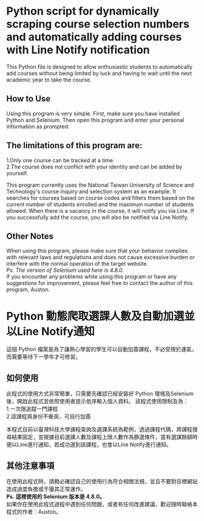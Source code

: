 # Python script for dynamically scraping course selection numbers and automatically adding courses with Line Notify notification
This Python file is designed to allow enthusiastic students to automatically add courses without being limited by luck and having to wait until the next academic year to take the course.
## How to Use
Using this program is very simple. First, make sure you have installed Python and Selenium. Then open this program and enter your personal information as prompted.

## The limitations of this program are:  
1.Only one course can be tracked at a time.  
2.The course does not conflict with your identity and can be added by yourself.

This program currently uses the National Taiwan University of Science and Technology's course inquiry and selection system as an example. It searches for courses based on course codes and filters them based on the current number of students enrolled and the maximum number of students allowed. When there is a vacancy in the course, it will notify you via Line. If you successfully add the course, you will also be notified via Line Notify.

## Other Notes
When using this program, please make sure that your behavior complies with relevant laws and regulations and does not cause excessive burden or interfere with the normal operation of the target website.  
*Ps. The version of Selenium used here is 4.8.0.*  
If you encounter any problems while using this program or have any suggestions for improvement, please feel free to contact the author of this program, Auston.

# Python 動態爬取選課人數及自動加選並以Line Notify通知
這個 Python 檔案是為了讓熱心學習的學生可以自動加簽課程，不必受限於運氣，而需要等待下一學年才可修習。
## 如何使用
此程式的使用方式非常簡單，只需要先確認已經安裝好 Python 環境及Selenium後，開啟此程式並依照使用者提示依序輸入個人資料。
該程式使用限制及為：  
1.一次限追蹤一門課程  
2.該課程與身份不衝突，可自行加簽

本程式目前以臺灣科技大學課程查詢及選課系統為範例，透過課程代碼，將課程搜尋結果固定，並根據目前選課人數及課程上限人數作為篩選條件，當有選課餘額時便以Line進行通知，若成功選到該課程，也會以Line Notify進行通知。

## 其他注意事項
在使用此程式時，請務必確認自己的使用行為符合相關法規，並且不要對目標網站造成過度負擔或干擾其正常運作。  
**Ps. 這裡使用的 Selenium 版本是 4.8.0。**  
如果你在使用此程式過程中遇到任何問題，或者有任何改進建議，歡迎隨時聯絡本程式的作者：Auston。

